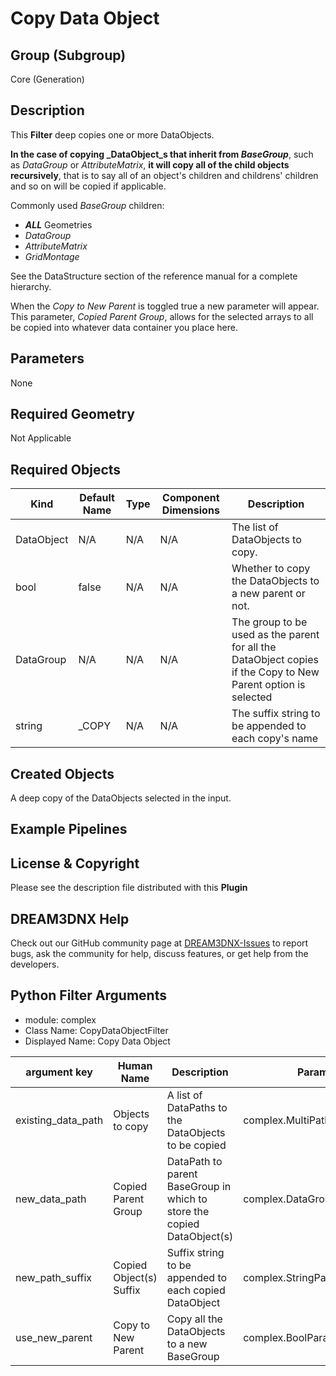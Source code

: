 # Copy Data Object


## Group (Subgroup) ##

Core (Generation)

## Description ##

This **Filter** deep copies one or more DataObjects.

**In the case of copying _DataObject_s that inherit from _BaseGroup_**, such as _DataGroup_ or _AttributeMatrix_, **it will copy all of the child objects recursively**, that is to say all of an object's children and childrens' children and so on will be copied if applicable.

Commonly used _BaseGroup_ children:
- **_ALL_** Geometries
- _DataGroup_
- _AttributeMatrix_
- _GridMontage_

See the DataStructure section of the reference manual for a complete hierarchy.

When the _Copy to New Parent_ is toggled true a new parameter will appear. This parameter, _Copied Parent Group_, allows for the selected arrays to all be copied into whatever data container you place here.

## Parameters ##

None

## Required Geometry ##

Not Applicable

## Required Objects ##

| Kind | Default Name | Type | Component Dimensions | Description |
|------|--------------|-------------|---------|----------------|
| DataObject | N/A | N/A | N/A | The list of DataObjects to copy. |
| bool | false | N/A | N/A | Whether to copy the DataObjects to a new parent or not. |
| DataGroup | N/A | N/A | N/A | The group to be used as the parent for all the DataObject copies if the Copy to New Parent option is selected |
| string | _COPY | N/A | N/A | The suffix string to be appended to each copy's name |

## Created Objects ##

A deep copy of the DataObjects selected in the input.

## Example Pipelines ##



## License & Copyright ##

Please see the description file distributed with this **Plugin**

## DREAM3DNX Help

Check out our GitHub community page at [DREAM3DNX-Issues](https://github.com/BlueQuartzSoftware/DREAM3DNX-Issues) to report bugs, ask the community for help, discuss features, or get help from the developers.

## Python Filter Arguments

+ module: complex
+ Class Name: CopyDataObjectFilter
+ Displayed Name: Copy Data Object

| argument key | Human Name | Description | Parameter Type |
|--------------|------------|-------------|----------------|
| existing_data_path | Objects to copy | A list of DataPaths to the DataObjects to be copied | complex.MultiPathSelectionParameter |
| new_data_path | Copied Parent Group | DataPath to parent BaseGroup in which to store the copied DataObject(s) | complex.DataGroupSelectionParameter |
| new_path_suffix | Copied Object(s) Suffix | Suffix string to be appended to each copied DataObject | complex.StringParameter |
| use_new_parent | Copy to New Parent | Copy all the DataObjects to a new BaseGroup | complex.BoolParameter |

